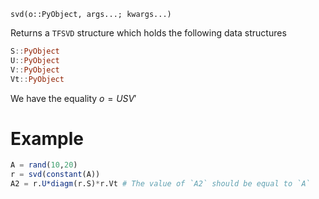 ```
svd(o::PyObject, args...; kwargs...)
```

Returns a `TFSVD` structure which holds the following data structures

```julia
S::PyObject
U::PyObject
V::PyObject
Vt::PyObject
```

We have the equality $o = USV'$

# Example

```julia
A = rand(10,20)
r = svd(constant(A))
A2 = r.U*diagm(r.S)*r.Vt # The value of `A2` should be equal to `A`
```
